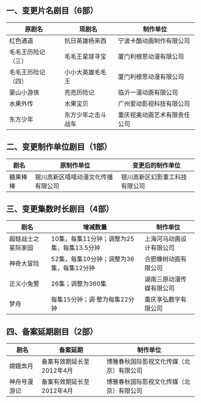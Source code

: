 ## 一、变更片名剧目（6部）
 原剧名 | 现剧名 | 制作单位 
---|---|---
 红色通道 | 抗日英雄杨来西 | 宁波卡酷动画制作有限公司 
 毛毛王历险记（三） | 毛毛王星球寻宝 | 厦门利根思动漫有限公司 
 毛毛王历险记（四） | 小小大英雄毛毛王 | 厦门利根思动漫有限公司 
 蒙山小游侠 | 亮亮历险记 | 临沂一漫动画有限公司 
 水果外传 | 水果宝贝 | 广州爱动影视科技有限公司 
 东方少年 | 东方少年之击斗战车 | 重庆视美动画艺术有限责任公司 

## 二、变更制作单位剧目（1部）
 剧名 | 原制作单位 | 变更后的制作单位 
---|---|---
 糖果棒棒 | 银川高新区嘻嘻动漫文化传播有限公司 | 银川高新区幻影重工科技有限公司 

## 三、变更集数时长剧目（4部）
 剧名 | 增减数量 | 制作单位 
---|---|---
 超蛙战士之星际家园 | 10集，每集11分钟；调整为25集，每集13.5分钟 | 上海河马动画设计有限公司 
 神奇大冒险 | 52集，每集10分钟；调整为36集，每集12分钟 | 合肥橡树动画有限公司 
 正义小兔警 | 26集；调整为360集 | 湖南三原动漫传媒有限公司 
 梦舟 | 每集15分钟；调·整为每集22分钟 | 重庆享弘数字有限公司 

## 四、备案延期剧目（2部）
 剧名 | 备案延期 | 制作单位 
---|---|---
 嫦娥奔月 | 备案有效期延长至2012年4月 | 博雅春秋国际影视文化传媒（北京）有限公司 
 神舟号漫游记 | 备案有效期延长至2012年4月 | 博雅春秋国际影视文化传媒（北京）有限公司 